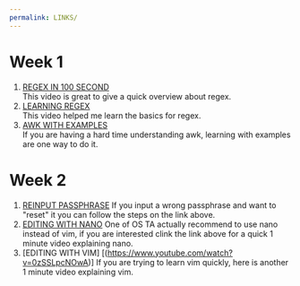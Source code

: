 ```yaml
---
permalink: LINKS/
---
```


# Week 1
1. [REGEX IN 100 SECOND](https://www.youtub.com/watch?v=sXQxhojSdZM) <br>
This video is great to give a quick overview about regex.
2. [LEARNING REGEX](https://www.youtube.com/watch?v=bgBWp9EIlMM+) <br>
This video helped me learn the basics for regex.
3. [AWK WITH EXAMPLES](https://www.geeksforgeeks.org/awk-command-unixlinux-examples/) <br>
If you are having a hard time understanding awk, learning with examples are one way to do it.
# Week 2
1. [REINPUT PASSPHRASE](https://emacs.stackexchange.com/questions/52837/how-to-force-emacs-or-pinentry-to-forget-wrong-gpg-password)
If you input a wrong passphrase and want to "reset" it you can follow the steps on the link above.
2. [EDITING WITH NANO](https://www.youtube.com/watch?v=fJTPjWuyrIY&t=24s)
One of OS TA actually recommend to use nano instead of vim, if you are interested clink the link above for a quick 1 minute video explaining nano.
3. [EDITING WITH VIM] [(https://www.youtube.com/watch?v=0zSSLpcNOwA)]
If you are trying to learn vim quickly, here is another 1 minute video explaining vim.
